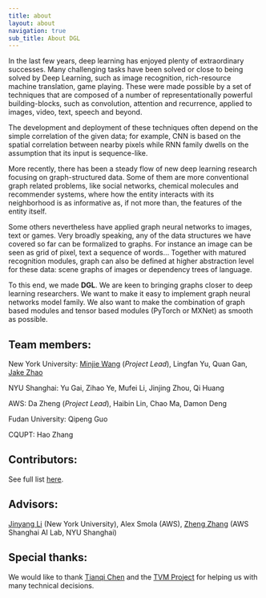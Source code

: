```yaml
---
title: about
layout: about
navigation: true
sub_title: About DGL
---
```

In the last few years, deep learning has enjoyed plenty of extraordinary
successes. Many challenging tasks have been solved or close to being solved by
Deep Learning, such as image recognition, rich-resource machine translation,
game playing. These were made possible by a set of techniques that are composed
of a number of representationally powerful building-blocks, such as
convolution, attention and recurrence, applied to images, video, text, speech
and beyond.

The development and deployment of these techniques often depend on the simple
correlation of the given data; for example, CNN is based on the spatial
correlation between nearby pixels while RNN family dwells on the assumption
that its input is sequence-like.

More recently, there has been a steady flow of new deep learning research
focusing on graph-structured data. Some of them are more conventional graph
related problems, like social networks, chemical molecules and recommender
systems, where how the entity interacts with its neighborhood is as informative
as, if not more than, the features of the entity itself.

Some others nevertheless have applied graph neural networks to images, text or
games. Very broadly speaking, any of the data structures we have covered so far
can be formalized to graphs. For instance an image can be seen as grid of
pixel, text a sequence of words… Together with matured recognition modules,
graph can also be defined at higher abstraction level for these data: scene
graphs of images or dependency trees of language.

To this end, we made **DGL**. We are keen to bringing graphs closer to deep
learning researchers. We want to make it easy to implement graph neural
networks model family. We also want to make the combination of graph based
modules and tensor based modules (PyTorch or MXNet) as smooth as possible.

## Team members:
New York University: [Minjie Wang](https://jermainewang.github.io/) (*Project Lead*), Lingfan Yu, Quan Gan, [Jake Zhao](https://cs.nyu.edu/~jakezhao/)

NYU Shanghai: Yu Gai, Zihao Ye, Mufei Li, Jinjing Zhou, Qi Huang

AWS: Da Zheng (*Project Lead*), Haibin Lin, Chao Ma, Damon Deng

Fudan University: Qipeng Guo

CQUPT: Hao Zhang

## Contributors:
See full list [here](https://github.com/dmlc/dgl/blob/master/CONTRIBUTORS.md).

## Advisors:

[Jinyang Li](http://www.news.cs.nyu.edu/~jinyang/) (New York University), 
Alex Smola (AWS), 
[Zheng Zhang](https://shanghai.nyu.edu/academics/faculty/directory/zheng-zhang) 
(AWS Shanghai AI Lab, NYU Shanghai)

## Special thanks: 

We would like to thank [Tianqi Chen](https://homes.cs.washington.edu/~tqchen/) 
and the [TVM Project](https://tvm.ai/) for helping us with many technical decisions.
